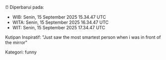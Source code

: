 ⏰ Diperbarui pada:
- WIB: Senin, 15 September 2025 15.34.47 UTC
- WITA: Senin, 15 September 2025 16.34.47 UTC
- WIT: Senin, 15 September 2025 17.34.47 UTC

Kutipan Inspiratif:
"Just saw the most smartest person when i was in front of the mirror"


Kategori: funny

